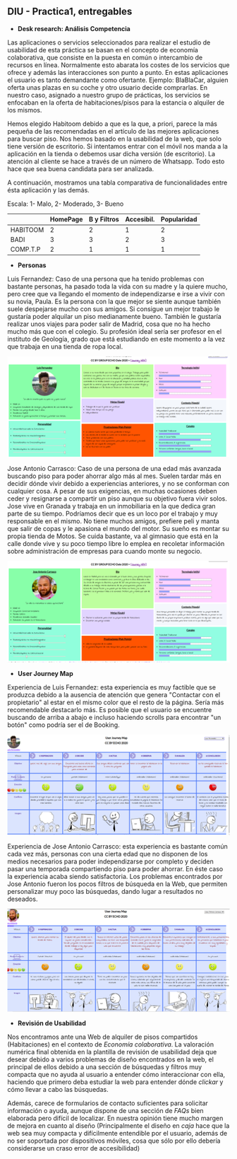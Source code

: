 ## DIU - Practica1, entregables


- __Desk research: Análisis Competencia__ 

Las aplicaciones o servicios seleccionados para realizar el estudio de usabilidad de esta práctica se basan en el concepto de economía colaborativa, que consiste en la puesta en común o intercambio de recursos en línea. Normalmente esto abarata los costes de los servicios que ofrece y además las interacciones son punto a punto. En estas aplicaciones el usuario es tanto demandante como ofertante. Ejemplo: BlaBlaCar, alguien oferta unas plazas en su coche y otro usuario decide comprarlas. En nuestro caso, asignado a nuestro grupo de prácticas, los servicios se enfocaban en la oferta de habitaciones/pisos para la estancia o alquiler de los mismos. 

Hemos elegido Habitoom debido a que es la que, a priori, parece la más pequeña de las recomendadas en el artículo de las mejores aplicaciones para buscar piso. Nos hemos basado en la usabilidad de la web, que solo tiene versión de escritorio. Si intentamos entrar con el móvil nos manda a la aplicación en la tienda o debemos usar dicha versión (de escritorio). La atención al cliente se hace a través de un número de Whatsapp. Todo esto hace que sea buena candidata para ser analizada.

A continuación, mostramos una tabla comparativa de funcionalidades entre ésta aplicación y las demás.

Escala: 1- Malo, 2- Moderado, 3- Bueno

|  	   | HomePage  | B y Filtros|Accesibil.  |Popularidad |
|---	   |---	       |---	    |---         |---	      |
| HABITOOM | 	2      |      2     |      1     |   	2     |
| BADI	   |   	3      |      3	    |      2     |   	3     |
| COMP.T.P | 	2      |      1	    |      1     |   	1     |   	   

- __Personas__ 

Luis Fernandez: Caso de una persona que ha tenido problemas con bastante personas, ha pasado toda la vida con su madre y la quiere mucho, pero cree que va llegando el momento de independizarse e irse a vivir con su novia, Paula. Es la persona con la que mejor se siente aunque también suele despejarse mucho con sus amigos. Si consigue un mejor trabajo le gustaría poder alquilar un piso medianamente bueno. También le gustaría realizar unos viajes para poder salir de Madrid, cosa que no ha hecho mucho más que con el colegio. Su profesión ideal sería ser profesor en el instituto de Geología, grado que está estudiando en este momento a la vez que trabaja en una tienda de ropa local.

![Persona](personas-journey/personaluis.png)


Jose Antonio Carrasco: Caso de una persona de una edad más avanzada buscando piso para poder ahorrar algo más al mes. Suelen tardar más en decidir dónde vivir debido a experiencias anteriores, y no se conforman con cualquier cosa. A pesar de sus exigencias, en muchas ocasiones deben ceder y resignarse a compartir un piso aunque su objetivo fuera vivir solos. 
Jose vive en Granada y trabaja en un inmobiliaria en la que dedica gran parte de su tiempo. Podríamos decir que es un loco por el trabajo y muy responsable en el mismo. No tiene muchos amigos, prefiere peli y manta que salir de copas y le apasiona el mundo del motor. Su sueño es montar su propia tienda de Motos. Se cuida bastante, va al gimnasio que está en la calle donde vive y su poco tiempo libre lo emplea en recoletar información sobre administración de empresas para cuando monte su negocio.

![Persona](personas-journey/personajose.png)


- __User Journey Map__


Experiencia de Luis Fernandez: esta experiencia es muy factible que se produzca debido a la ausencia de atención que genera "Contactar con el propietario" al estar en el mismo color que el resto de la página. Sería más recomendable destacarlo más. Es posible que el usuario se encuentre buscando de arriba a abajo e incluso haciendo scrolls para encontrar "un botón" como podría ser el de Booking. 

![Journey](personas-journey/journeyluis.png)

Experiencia de Jose Antonio Carrasco: esta experiencia es bastante común cada vez más, personas con una cierta edad que no disponen de los medios necesarios para poder independizarse por completo y deciden pasar una temporada compartiendo piso para poder ahorrar. En éste caso la experiencia acaba siendo satisfactoria. Los problemas encontrados por Jose Antonio fueron los pocos filtros de búsqueda en la Web, que permiten personalizar muy poco las búsquedas, dando lugar a resultados no deseados. 

![Journey](personas-journey/journeyjose1.png)



- __Revisión de Usabilidad__ 


Nos encontramos ante una Web de alquiler de pisos compartidos (Habitaciones) en el contexto de *Economía colaborativa*. La valoración numérica final obtenida en la plantilla de revisión de usabilidad deja que desear debido a varios problemas de diseño encontrados en la web, el principal de ellos debido a una sección de búsquedas y filtros muy compacta que no ayuda al usuario a entender cómo interaccionar con ella, haciendo que primero deba estudiar la web para entender dónde *clickar* y cómo llevar a cabo las búsquedas. 

Además, carece de formularios de contacto suficientes para solicitar información o ayuda, aunque dispone de una sección de *FAQs* bien elaborada pero difícil de localizar. 
En nuestra opinión tiene mucho margen de mejora en cuanto al diseño (Principalmente el diseño en *caja* hace que la web sea muy compacta y difícilmente entendible por el usuario, además de no ser soportada por dispositivos móviles, cosa que sólo por ello debería considerarse un craso error de accesibilidad)



